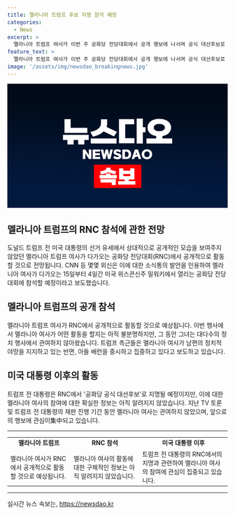 ```yaml
---
title: 멜라니아 트럼프 후보 지명 참석 예정
categories:
  - News
excerpt: >
  멜라니아 트럼프 여사가 이번 주 공화당 전당대회에서 공개 행보에 나서며 공식 대선후보로 지명될 예정이다. 그러나 여사가 이 자리에서 지원 연설을 할지는 아직 불분명하다. 멜라니아 여사는 지난 달 TV 토론 및 남편 재판에 참석하지 않았으며, 이에 대한 트럼프 측근들의 설명은 여사가 남편의 정치적 야망을 지지하고 있으며 아들을 키우는데 집중하고 있다는 것이다. 이는 조 바이든 미국 대통령의 아내와는 대조적이다.
feature_text: >
  멜라니아 트럼프 여사가 이번 주 공화당 전당대회에서 공개 행보에 나서며 공식 대선후보로 지명될 예정이다. 그러나 여사가 이 자리에서 지원 연설을 할지는 아직 불분명하다. 멜라니아 여사는 지난 달 TV 토론 및 남편 재판에 참석하지 않았으며, 이에 대한 트럼프 측근들의 설명은 여사가 남편의 정치적 야망을 지지하고 있으며 아들을 키우는데 집중하고 있다는 것이다. 이는 조 바이든 미국 대통령의 아내와는 대조적이다.
image: '/assets/img/newsdao_breakingnews.jpg'
---
```


<p><img src="/assets/img/newsdao_breakingnews.jpg" alt="ranknews 속보" /></p>

<h2>멜라니아 트럼프의 RNC 참석에 관한 전망</h2>

<p data-ke-size="size16">도널드 트럼프 전 미국 대통령의 선거 유세에서 상대적으로 공개적인 모습을 보여주지 않았던 멜라니아 트럼프 여사가 다가오는 공화당 전당대회(RNC)에서 공개적으로 활동할 것으로 전망됩니다. CNN 등 몇몇 외신은 이에 대한 소식통의 발언을 인용하여 멜라니아 여사가 다가오는 15일부터 4일간 미국 위스콘신주 밀워키에서 열리는 공화당 전당대회에 참석할 예정이라고 보도했습니다.</p>

<h2 data-ke-size="size26">멜라니아 트럼프의 공개 참석</h2>

<p data-ke-size="size16">멜라니아 트럼프 여사가 RNC에서 공개적으로 활동할 것으로 예상됩니다. 이번 행사에서 멜라니아 여사가 어떤 활동을 할지는 아직 불분명하지만, 그 동안 그녀는 대다수의 정치 행사에서 관여하지 않아왔습니다. 트럼프 측근들은 멜라니아 여사가 남편의 정치적 야망을 지지하고 있는 반면, 아들 배런을 중시하고 집중하고 있다고 보도하고 있습니다.</p>

<h2 data-ke-size="size26">미국 대통령 이후의 활동</h2>

<p data-ke-size="size16">트럼프 전 대통령은 RNC에서 '공화당 공식 대선후보'로 지명될 예정이지만, 이에 대한 멜라니아 여사의 참여에 대한 확실한 정보는 아직 알려지지 않았습니다. 지난 TV 토론 및 트럼프 전 대통령의 재판 진행 기간 동안 멜라니아 여사는 관여하지 않았으며, 앞으로의 행보에 관심이集中되고 있습니다.</p>

<hr>

<table>
  <tr>
    <td style="text-align: center; height: 17px;"><b>멜라니아 트럼프</b></td>
    <td style="text-align: center; height: 17px;"><b>RNC 참석</b></td>
    <td style="text-align: center; height: 17px;"><b>미국 대통령 이후</b></td>
  </tr>
  <tr>
    <td>멜라니아 여사가 RNC에서 공개적으로 활동할 것으로 예상됩니다.</td>
    <td>멜라니아 여사의 활동에 대한 구체적인 정보는 아직 알려지지 않았습니다.</td>
    <td>트럼프 전 대통령의 RNC에서의 지명과 관련하여 멜라니아 여사의 참여에 관심이 집중되고 있습니다.</td>
  </tr>
</table>

<hr>
실시간 뉴스 속보는, <a href="https://newsdao.kr" rel="dofollow">https://newsdao.kr</a>


